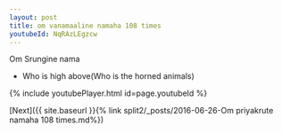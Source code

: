 ```yaml
---
layout: post
title: om vanamaaline namaha 108 times
youtubeId: NqRAzLEgzcw
---
```

 
 
Om Srungine nama 
 
 -  Who is high above(Who is the horned animals) 
 
  
 
  
 
 
 
 
 
 


{% include youtubePlayer.html id=page.youtubeId %}
 
[Next]({{ site.baseurl }}{% link  split2/_posts/2016-06-26-Om priyakrute namaha 108 times.md%})
 
